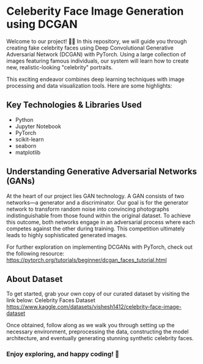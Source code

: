 # Celeberity Face Image Generation using DCGAN

Welcome to our project! 🤗🚀 In this repository, we will guide you through creating fake celebrity faces using Deep Convolutional Generative Adversarial Network (DCGAN) with PyTorch. Using a large collection of images featuring famous individuals, our system will learn how to create new, realistic-looking "celebrity" portraits.

This exciting endeavor combines deep learning techniques with image processing and data visualization tools. Here are some highlights:

## Key Technologies & Libraries Used
* Python
* Jupyter Notebook
* PyTorch
* scikit-learn
* seaborn
* matplotlib

## Understanding Generative Adversarial Networks (GANs)
At the heart of our project lies GAN technology. A GAN consists of two networks—a generator and a discriminator. Our goal is for the generator network to transform random noise into convincing photographs indistinguishable from those found within the original dataset. To achieve this outcome, both networks engage in an adversarial process where each competes against the other during training. This competition ultimately leads to highly sophisticated generated images.

For further exploration on implementing DCGANs with PyTorch, check out the following resource: 
<https://pytorch.org/tutorials/beginner/dcgan_faces_tutorial.html>

## About Dataset
To get started, grab your own copy of our curated dataset by visiting the link below:
Celebrity Faces Dataset
<https://www.kaggle.com/datasets/vishesh1412/celebrity-face-image-dataset>

Once obtained, follow along as we walk you through setting up the necessary environment, preprocessing the data, constructing the model architecture, and eventually generating stunning synthetic celebrity faces.

### Enjoy exploring, and happy coding! 🎉
